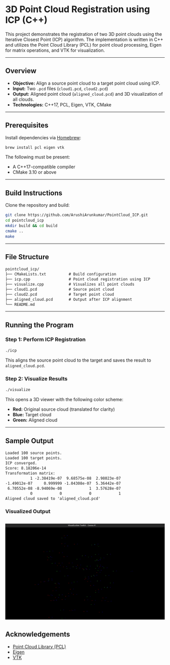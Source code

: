 # 3D Point Cloud Registration using ICP (C++)

This project demonstrates the registration of two 3D point clouds using the Iterative Closest Point (ICP) algorithm. The implementation is written in C++ and utilizes the Point Cloud Library (PCL) for point cloud processing, Eigen for matrix operations, and VTK for visualization.

---

## Overview

- **Objective:** Align a source point cloud to a target point cloud using ICP.
- **Input:** Two `.pcd` files (`cloud1.pcd`, `cloud2.pcd`)
- **Output:** Aligned point cloud (`aligned_cloud.pcd`) and 3D visualization of all clouds.
- **Technologies:** C++17, PCL, Eigen, VTK, CMake

---

## Prerequisites

Install dependencies via [Homebrew](https://brew.sh/):

```bash
brew install pcl eigen vtk
```

The following must be present:
- A C++17-compatible compiler
- CMake 3.10 or above

---

## Build Instructions

Clone the repository and build:

```bash
git clone https://github.com/ArushiArunkumar/PointCloud_ICP.git
cd pointcloud_icp
mkdir build && cd build
cmake .. 
make
```

---

## File Structure

```
pointcloud_icp/
├── CMakeLists.txt          # Build configuration
├── icp.cpp                 # Point cloud registration using ICP
├── visualize.cpp           # Visualizes all point clouds
├── cloud1.pcd              # Source point cloud 
├── cloud2.pcd              # Target point cloud 
├── aligned_cloud.pcd       # Output after ICP alignment
└── README.md               
```

---

## Running the Program

### Step 1: Perform ICP Registration

```bash
./icp
```

This aligns the source point cloud to the target and saves the result to `aligned_cloud.pcd`.

### Step 2: Visualize Results

```bash
./visualize
```

This opens a 3D viewer with the following color scheme:
- **Red:** Original source cloud (translated for clarity)
- **Blue:** Target cloud
- **Green:** Aligned cloud

---

## Sample Output

```text
Loaded 100 source points.
Loaded 100 target points.
ICP converged.
Score: 8.18206e-14
Transformation matrix:
           1 -2.38419e-07  9.68575e-08  2.98023e-07
-1.49012e-07     0.999999 -1.04308e-07  5.36442e-07
 6.70552e-08 -8.94069e-08            1  3.57628e-07
           0            0            0            1
Aligned cloud saved to 'aligned_cloud.pcd'
```
### Visualized Output

![Video](output_video.gif)
---

## Acknowledgements

- [Point Cloud Library (PCL)](https://pointclouds.org/)
- [Eigen](https://eigen.tuxfamily.org/)
- [VTK](https://vtk.org/)
